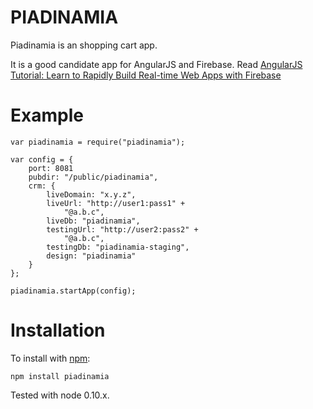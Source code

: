 PIADINAMIA
======

Piadinamia is an shopping cart app.

It is a good candidate app for AngularJS and Firebase.
Read [AngularJS Tutorial: Learn to Rapidly Build Real-time Web Apps with Firebase](http://www.thinkster.io/pick/eHPCs7s87O/angularjs-tutorial-learn-to-rapidly-build-real-time-web-apps-with-firebase)

Example
========

    var piadinamia = require("piadinamia");

    var config = {
        port: 8081
        pubdir: "/public/piadinamia",
        crm: {
            liveDomain: "x.y.z",
            liveUrl: "http://user1:pass1" +
                "@a.b.c",
            liveDb: "piadinamia",
            testingUrl: "http://user2:pass2" +
                "@a.b.c",
            testingDb: "piadinamia-staging",
            design: "piadinamia"
        }
    };

    piadinamia.startApp(config);

Installation
============

To install with [npm](http://github.com/isaacs/npm):

    npm install piadinamia

Tested with node 0.10.x.
